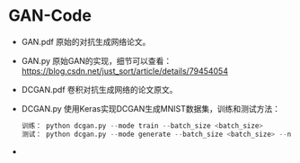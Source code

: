 # GAN-Code

- GAN.pdf 原始的对抗生成网络论文。

- GAN.py 原始GAN的实现，细节可以查看：https://blog.csdn.net/just_sort/article/details/79454054

- DCGAN.pdf 卷积对抗生成网络的论文原文。

- DCGAN.py 使用Keras实现DCGAN生成MNIST数据集，训练和测试方法：

  ```python
  训练： python dcgan.py --mode train --batch_size <batch_size>
  测试： python dcgan.py --mode generate --batch_size <batch_size> --nice
  ```

- 